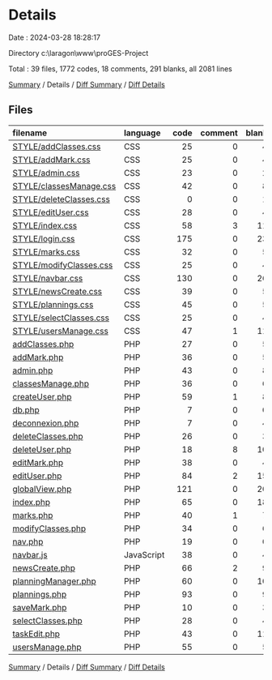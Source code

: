 # Details

Date : 2024-03-28 18:28:17

Directory c:\\laragon\\www\\proGES-Project

Total : 39 files,  1772 codes, 18 comments, 291 blanks, all 2081 lines

[Summary](results.md) / Details / [Diff Summary](diff.md) / [Diff Details](diff-details.md)

## Files
| filename | language | code | comment | blank | total |
| :--- | :--- | ---: | ---: | ---: | ---: |
| [STYLE/addClasses.css](/STYLE/addClasses.css) | CSS | 25 | 0 | 4 | 29 |
| [STYLE/addMark.css](/STYLE/addMark.css) | CSS | 25 | 0 | 4 | 29 |
| [STYLE/admin.css](/STYLE/admin.css) | CSS | 23 | 0 | 2 | 25 |
| [STYLE/classesManage.css](/STYLE/classesManage.css) | CSS | 42 | 0 | 8 | 50 |
| [STYLE/deleteClasses.css](/STYLE/deleteClasses.css) | CSS | 0 | 0 | 1 | 1 |
| [STYLE/editUser.css](/STYLE/editUser.css) | CSS | 28 | 0 | 4 | 32 |
| [STYLE/index.css](/STYLE/index.css) | CSS | 58 | 3 | 11 | 72 |
| [STYLE/login.css](/STYLE/login.css) | CSS | 175 | 0 | 23 | 198 |
| [STYLE/marks.css](/STYLE/marks.css) | CSS | 32 | 0 | 5 | 37 |
| [STYLE/modifyClasses.css](/STYLE/modifyClasses.css) | CSS | 25 | 0 | 4 | 29 |
| [STYLE/navbar.css](/STYLE/navbar.css) | CSS | 130 | 0 | 26 | 156 |
| [STYLE/newsCreate.css](/STYLE/newsCreate.css) | CSS | 39 | 0 | 5 | 44 |
| [STYLE/plannings.css](/STYLE/plannings.css) | CSS | 45 | 0 | 5 | 50 |
| [STYLE/selectClasses.css](/STYLE/selectClasses.css) | CSS | 25 | 0 | 4 | 29 |
| [STYLE/usersManage.css](/STYLE/usersManage.css) | CSS | 47 | 1 | 11 | 59 |
| [addClasses.php](/addClasses.php) | PHP | 27 | 0 | 5 | 32 |
| [addMark.php](/addMark.php) | PHP | 36 | 0 | 5 | 41 |
| [admin.php](/admin.php) | PHP | 43 | 0 | 8 | 51 |
| [classesManage.php](/classesManage.php) | PHP | 36 | 0 | 6 | 42 |
| [createUser.php](/createUser.php) | PHP | 59 | 1 | 8 | 68 |
| [db.php](/db.php) | PHP | 7 | 0 | 0 | 7 |
| [deconnexion.php](/deconnexion.php) | PHP | 7 | 0 | 4 | 11 |
| [deleteClasses.php](/deleteClasses.php) | PHP | 26 | 0 | 3 | 29 |
| [deleteUser.php](/deleteUser.php) | PHP | 18 | 8 | 10 | 36 |
| [editMark.php](/editMark.php) | PHP | 38 | 0 | 4 | 42 |
| [editUser.php](/editUser.php) | PHP | 84 | 2 | 15 | 101 |
| [globalView.php](/globalView.php) | PHP | 121 | 0 | 20 | 141 |
| [index.php](/index.php) | PHP | 65 | 0 | 18 | 83 |
| [marks.php](/marks.php) | PHP | 40 | 1 | 7 | 48 |
| [modifyClasses.php](/modifyClasses.php) | PHP | 34 | 0 | 6 | 40 |
| [nav.php](/nav.php) | PHP | 19 | 0 | 0 | 19 |
| [navbar.js](/navbar.js) | JavaScript | 38 | 0 | 4 | 42 |
| [newsCreate.php](/newsCreate.php) | PHP | 66 | 2 | 9 | 77 |
| [planningManager.php](/planningManager.php) | PHP | 60 | 0 | 10 | 70 |
| [plannings.php](/plannings.php) | PHP | 93 | 0 | 9 | 102 |
| [saveMark.php](/saveMark.php) | PHP | 10 | 0 | 3 | 13 |
| [selectClasses.php](/selectClasses.php) | PHP | 28 | 0 | 4 | 32 |
| [taskEdit.php](/taskEdit.php) | PHP | 43 | 0 | 11 | 54 |
| [usersManage.php](/usersManage.php) | PHP | 55 | 0 | 5 | 60 |

[Summary](results.md) / Details / [Diff Summary](diff.md) / [Diff Details](diff-details.md)